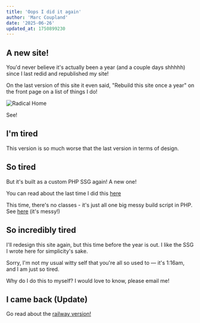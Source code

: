 ```yaml
---
title: 'Oops I did it again'
author: 'Marc Coupland'
date: '2025-06-26'
updated_at: 1750899230 
---
```


## A new site!

You'd never believe it's actually been a year (and a couple days shhhhh) since I last redid and republished my site!

On the last version of this site it even said, "Rebuild this site once a year" on the front page on a list of things I do!

![Radical Home](/assets/images/radical-site/radical-home.png)

See!

## I'm tired

This version is so much worse that the last version in terms of design.

## So tired

But it's built as a custom PHP SSG again! A new one!

You can read about the last time I did this [here](/articles/rewriting-this-site-in-php)

This time, there's no classes - it's just all one big messy build script in PHP. 
See [here](https://github.com/marccoup/marccoup.uk/blob/20be67ade84047728df23f81e4f55c9f6cef0aa6/build)
(it's messy!)

## So incredibly tired

I'll redesign this site again, but this time before the year is out. I like the SSG I wrote here for simplicity's sake.

Sorry, I'm not my usual witty self that you're all so used to — it's 1:16am, and I am just so tired.

Why do I do this to myself? I would love to know, please email me!

## I came back (Update)

Go read about the [railway version!](/articles/oops-i-did-it-again-again)